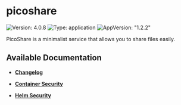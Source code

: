 # picoshare

![Version: 4.0.8](https://img.shields.io/badge/Version-4.0.8-informational?style=flat-square) ![Type: application](https://img.shields.io/badge/Type-application-informational?style=flat-square) ![AppVersion: "1.2.2"](https://img.shields.io/badge/AppVersion-"1.2.2"-informational?style=flat-square)

PicoShare is a minimalist service that allows you to share files easily.

## Available Documentation

- [**Changelog**](CHANGELOG)

- [**Container Security**](container-security)

- [**Helm Security**](helm-security)

